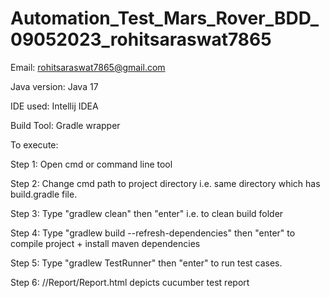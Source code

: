 # Automation_Test_Mars_Rover_BDD_09052023_rohitsaraswat7865

Email: rohitsaraswat7865@gmail.com

Java version: Java 17

IDE used: Intellij IDEA

Build Tool: Gradle wrapper

To execute:

Step 1: Open cmd or command line tool 

Step 2: Change cmd path to project directory i.e. same directory which has build.gradle file. 

Step 3: Type "gradlew clean" then "enter" i.e. to clean build folder

Step 4: Type "gradlew build --refresh-dependencies" then "enter" to compile project + install maven dependencies

Step 5: Type "gradlew TestRunner" then "enter" to run test cases.

Step 6: //Report/Report.html depicts cucumber test report
